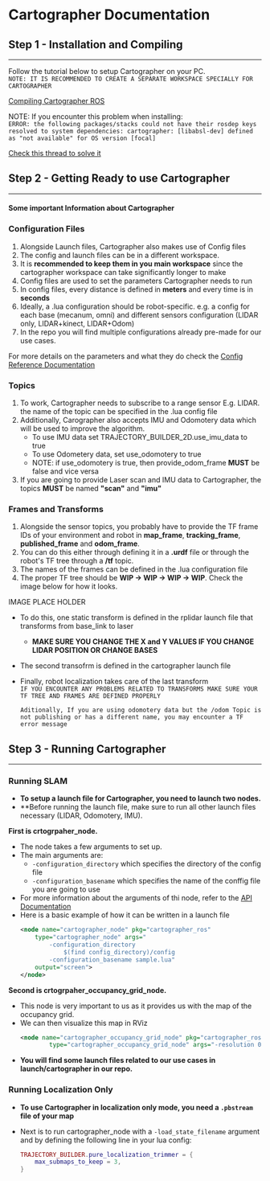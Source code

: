 # Cartographer Documentation

## Step 1 - Installation and Compiling
___

Follow the tutorial below to setup Cartographer on your PC. \
``
NOTE: IT IS RECOMMENDED TO CREATE A SEPARATE WORKSPACE SPECIALLY FOR CARTOGRAPHER
``


[Compiling Cartographer ROS](https://google-cartographer-ros.readthedocs.io/en/latest/compilation.html#building-installation)

NOTE: If you encounter this problem when installing:\
``
 ERROR: the following packages/stacks could not have their rosdep keys resolved to system dependencies: cartographer: [libabsl-dev] defined as "not available" for OS version [focal] 
``

[Check this thread to solve it](https://github.com/cartographer-project/cartographer_ros/issues/1726)



## Step 2 - Getting Ready to use Cartographer
___

#### Some important Information about Cartographer
### __Configuration Files__

1. Alongside Launch files, Cartographer also makes use of Config files
2. The config and launch files can be in a different workspace. 
3. It is **recommended to keep them in you main workspace** since the cartographer workspace can take significantly longer to make
2. Config files are used to set the parameters Cartographer needs to run
3. In config files, every distance is defined in **meters** and every time is in **seconds**
4. Ideally, a .lua configuration should be robot-specific. e.g. a config for each base (mecanum, omni) and different sensors configuration (LIDAR only, LIDAR+kinect, LIDAR+Odom)
5. In the repo you will find multiple configurations already pre-made for our use cases. 

 For more details on the parameters and what they do check the [Config Reference Documentation](https://google-cartographer-ros.readthedocs.io/en/latest/configuration.html)
    
### __Topics__
1. To work, Cartographer needs to subscribe to a range sensor E.g. LIDAR. the name of the topic can be specified in the .lua config file
2. Additionally, Carographer also accepts IMU and Odomotery data which will be used to improve the algorithm.
    - To use IMU data set TRAJECTORY_BUILDER_2D.use_imu_data to true
    - To use Odometery data, set use_odomotery to true
    - NOTE: if use_odomotery is true, then provide_odom_frame **MUST** be false and vice versa
3. If you are going to provide Laser scan and IMU data to Cartographer, the topics **MUST** be named **"scan"** and **"imu"**


### __Frames and Transforms__
1. Alongside the sensor topics, you probably have to provide the TF frame IDs of your environment and robot in **map_frame**, **tracking_frame**, **published_frame** and **odom_frame**.
2. You can do this either through defining it in a **.urdf** file or through the robot's TF tree through a **/tf** topic.
3. The names of the frames can be defined in the .lua configuration file 
4. The proper TF tree should be **WIP -> WIP -> WIP -> WIP**. Check the image below for how it looks.

IMAGE PLACE HOLDER 

- To do this, one static transform is defined in the rplidar launch file that transforms from base_link to laser
    - **MAKE SURE YOU CHANGE THE X and Y VALUES IF YOU CHANGE LIDAR POSITION OR CHANGE BASES**
- The second transofrm is defined in the cartographer launch file 
- Finally, robot localization takes care of the last transform\
    ``
    IF YOU ENCOUNTER ANY PROBLEMS RELATED TO TRANSFORMS MAKE SURE YOUR TF TREE AND FRAMES ARE DEFINED PROPERLY
    ``
    
    ``
    Aditionally, If you are using odomotery data but the /odom Topic is not publishing or has a different name, you may encounter a TF error message
    ``

## Step 3 - Running Cartographer
___

### **Running SLAM**
 * **To setup a launch file for Cartographer, you need to launch two nodes.**
 * **Before running the launch file, make sure to run all other launch files necessary (LIDAR, Odomotery, IMU).

**First is crtogrpaher_node.**
* The node takes a few arguments to set up.
* The main arguments are:
    *    ``-configuration_directory`` which specifies the directory of the config file
    * ``-configuration_basename`` which specifies the name of the conffig file you are going to use
* For more information about the arguments of thi node, refer to the [ API Documentation](https://google-cartographer-ros.readthedocs.io/en/stable/ros_api.html)
* Here is a basic example of how it can be written in a launch file
    ```XML
    <node name="cartographer_node" pkg="cartographer_ros"
        type="cartographer_node" args="
            -configuration_directory
                $(find config_directory)/config
            -configuration_basename sample.lua"
        output="screen">
    </node>
    ```
**Second is crtogrpaher_occupancy_grid_node.**

* This node is very important to us as it provides us with the map of the occupancy grid. 
* We can then visualize this map in RViz
    ```XML
    <node name="cartographer_occupancy_grid_node" pkg="cartographer_ros"
            type="cartographer_occupancy_grid_node" args="-resolution 0.05" />
    ```
* **You will find some launch files related to our use cases in launch/cartographer in our repo.**


### **Running Localization Only**

* **To use Cartographer in localization only mode, you need a ``.pbstream`` file of your map**
* Next is to run cartographer_node with a ```-load_state_filename``` argument and by defining the following line in your lua config:

    ```lua
    TRAJECTORY_BUILDER.pure_localization_trimmer = {
        max_submaps_to_keep = 3,
    }
    ```
